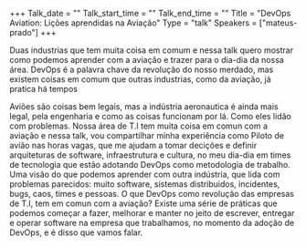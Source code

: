 +++
Talk_date = ""
Talk_start_time = ""
Talk_end_time = ""
Title = "DevOps Aviation: Lições aprendidas na Aviação"
Type = "talk"
Speakers = ["mateus-prado"]
+++

Duas industrias que tem muita coisa em comum e nessa talk quero mostrar como podemos aprender com a aviação e trazer para o dia-dia da nossa área. DevOps é a palavra chave da revolução do nosso merdado, mas existem coisas em comum que outras industrias, como da aviação, já pratica há tempos

Aviões são coisas bem legais, mas a indústria aeronautica é ainda mais legal, pela engenharia e como as coisas funcionam por lá. Como eles lidão com problemas. Nossa área de T.I tem muita coisa em comun com a aviação e nessa talk, vou compartilhar minha experiência como Piloto de avião nas horas vagas, que me ajudam a tomar decições e definir arquiteturas de software, infraestrutura e cultura, no meu dia-dia em times de tecnologia que estão adotando DevOps como metodologia de trabalho. Uma visão do que podemos aprender com outra indústria, que lida com problemas parecidos: muito software, sistemas distribuidos, incidentes, bugs, caos, times e pessoas. O que DevOps como revolução das empresas de T.I, tem em comun com a aviação? Existe uma série de práticas que podemos começar a fazer, melhorar e manter no jeito de escrever, entregar e operar software na empresa que trabalhamos, no momento da adoção de DevOps, e é disso que vamos falar.